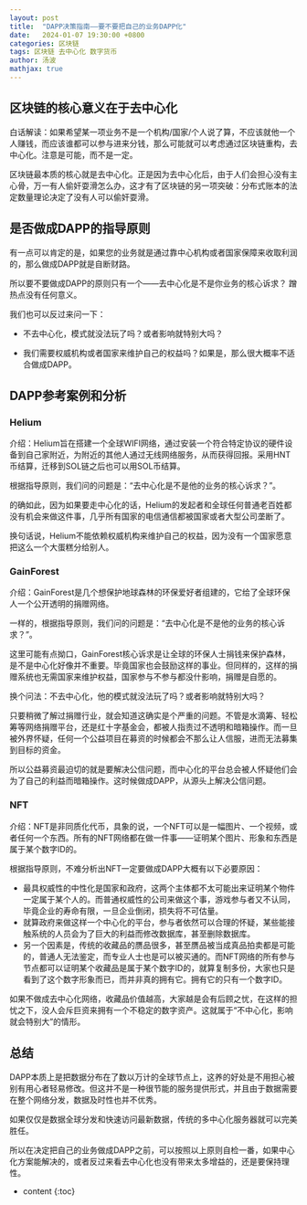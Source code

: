 ```yaml
---
layout: post
title:  "DAPP决策指南——要不要把自己的业务DAPP化"
date:   2024-01-07 19:30:00 +0800 
categories: 区块链
tags: 区块链 去中心化 数字货币
author: 汤波
mathjax: true
---
```



## 区块链的核心意义在于去中心化

白话解读：如果希望某一项业务不是一个机构/国家/个人说了算，不应该就他一个人赚钱，而应该谁都可以参与进来分钱，那么可能就可以考虑通过区块链重构，去中心化。注意是可能，而不是一定。

区块链最本质的核心就是去中心化。正是因为去中心化后，由于人们会担心没有主心骨，万一有人偷奸耍滑怎么办，这才有了区块链的另一项突破：分布式账本的法定数量理论决定了没有人可以偷奸耍滑。

## 是否做成DAPP的指导原则

有一点可以肯定的是，如果您的业务就是通过靠中心机构或者国家保障来收取利润的，那么做成DAPP就是自断财路。

所以要不要做成DAPP的原则只有一个——去中心化是不是你业务的核心诉求？ 蹭热点没有任何意义。

我们也可以反过来问一下：

* 不去中心化，模式就没法玩了吗？或者影响就特别大吗？

* 我们需要权威机构或者国家来维护自己的权益吗？如果是，那么很大概率不适合做成DAPP。

## DAPP参考案例和分析

### Helium

介绍：Helium旨在搭建一个全球WIFI网络，通过安装一个符合特定协议的硬件设备到自己家附近，为附近的其他人通过无线网络服务，从而获得回报。采用HNT币结算，迁移到SOL链之后也可以用SOL币结算。

根据指导原则，我们问的问题是：“去中心化是不是他的业务的核心诉求？”。

的确如此，因为如果要走中心化的话，Helium的发起者和全球任何普通老百姓都没有机会来做这件事，几乎所有国家的电信通信都被国家或者大型公司垄断了。

换句话说，Helium不能依赖权威机构来维护自己的权益，因为没有一个国家愿意把这么一个大蛋糕分给别人。

### GainForest

介绍：GainForest是几个想保护地球森林的环保爱好者组建的，它给了全球环保人一个公开透明的捐赠网络。

一样的，根据指导原则，我们问的问题是：“去中心化是不是他的业务的核心诉求？”。

这里可能有点拗口，GainForest核心诉求是让全球的环保人士捐钱来保护森林，是不是中心化好像并不重要。毕竟国家也会鼓励这样的事业。但同样的，这样的捐赠系统也无需国家来维护权益，国家参与不参与都没什影响，捐赠是自愿的。

换个问法：不去中心化，他的模式就没法玩了吗？或者影响就特别大吗？

只要稍微了解过捐赠行业，就会知道这确实是个严重的问题。不管是水滴筹、轻松筹等网络捐赠平台，还是红十字基金会，都被人指责过不透明和暗箱操作。而一旦被外界怀疑，任何一个公益项目在募资的时候都会不那么让人信服，进而无法募集到目标的资金。

所以公益募资最迫切的就是要解决公信问题，而中心化的平台总会被人怀疑他们会为了自己的利益而暗箱操作。这时候做成DAPP，从源头上解决公信问题。

### NFT

介绍：NFT是非同质化代币，具象的说，一个NFT可以是一幅图片、一个视频，或者任何一个东西。所有的NFT网络都在做一件事——证明某个图片、形象和东西是属于某个数字ID的。

根据指导原则，不难分析出NFT一定要做成DAPP大概有以下必要原因：
- 最具权威性的中性化是国家和政府，这两个主体都不太可能出来证明某个物件一定属于某个人的。而普通权威性的公司来做这个事，游戏参与者又不认同，毕竟企业的寿命有限，一旦企业倒闭，损失将不可估量。
- 就算政府来做这样一个中心化的平台，参与者依然可以合理的怀疑，某些能接触系统的人员会为了巨大的利益而修改数据库，甚至删除数据库。
- 另一个因素是，传统的收藏品的赝品很多，甚至赝品被当成真品拍卖都是可能的，普通人无法鉴定，而专业人士也是可以被买通的。而NFT网络的所有参与节点都可以证明某个收藏品是属于某个数字ID的，就算复制多份，大家也只是看到了这个数字形象而已，而并非真的拥有它。拥有它的只有一个数字ID。

如果不做成去中心化网络，收藏品价值越高，大家越是会有后顾之忧，在这样的担忧之下，没人会斥巨资来拥有一个不稳定的数字资产。这就属于“不中心化，影响就会特别大”的情形。

## 总结

DAPP本质上是把数据分布在了数以万计的全球节点上，这养的好处是不用担心被别有用心者轻易修改。但这并不是一种很节能的服务提供形式，并且由于数据需要在整个网络分发，数据及时性也并不优秀。

如果仅仅是数据全球分发和快速访问最新数据，传统的多中心化服务器就可以完美胜任。

所以在决定把自己的业务做成DAPP之前，可以按照以上原则自检一番，如果中心化方案能解决的，或者反过来看去中心化也没有带来太多增益的，还是要保持理性。


* content 
{:toc}